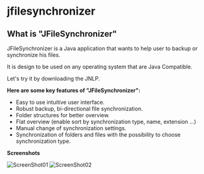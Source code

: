 # jfilesynchronizer
## What is "JFileSynchronizer"

JFileSynchronizer is a Java application that wants to help user to backup or synchronize his files.

It is design to be used on any operating system that are Java Compatible.

Let's try it by downloading the JNLP.


**Here are some key features of "JFileSynchronizer":**
 * Easy to use intuitive user interface.
 * Robust backup, bi-directional file synchronization.
 * Folder structures for better overview.
 * Flat overview (enable sort by synchronization type, name, extension ...)
 * Manual change of synchronization settings.
 * Synchronization of folders and files with the possibility to choose synchronization type.

**Screenshots**

![ScreenShot01](http://lh5.ggpht.com/gdromard/SNtp-O59O7I/AAAAAAAABf8/D-DxQ5UKB2A/s128/jfilesynchronizer-synchronized.jpg)
![ScreenShot02](http://lh6.ggpht.com/gdromard/SNtp94_XLNI/AAAAAAAABf0/pTJtamITOD0/s128/jfilesynchronizer-processing.jpg)
